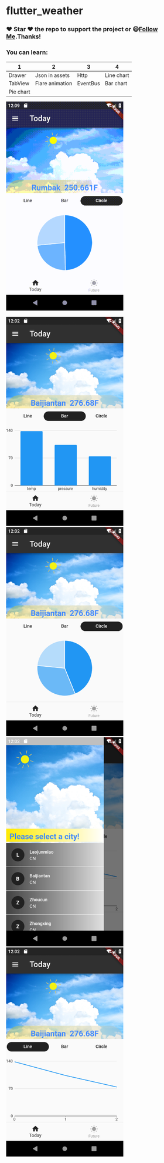 # flutter_weather 
### :heart: Star :heart: the repo to support the project or :smile:[Follow Me](https://github.com/nb312).Thanks!

### You can learn: 
1 | 2 | 3 | 4 
--- | --- | --- | ---
Drawer | Json in assets | Http | Line chart |
TabView | Flare animation | EventBus | Bar chart |
|Pie chart | 

<img src="./screen/weather_today.gif" width="320">   

<img src="./screen/weather_3.png" width="320">_____<img src="./screen/weather_4.png" width="320">
<img src="./screen/weather_1.png" width="320">_____<img src="./screen/weather_2.png" width="320">


